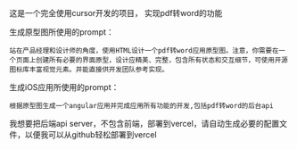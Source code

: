 这是一个完全使用cursor开发的项目， 实现pdf转word的功能

生成原型图所使用的prompt：

`
站在产品经理和设计师的角度，使用HTML设计一个pdf转word应用原型图。注意，你需要在一个页面上创建所有必要的界面原型，设计应精美、完整，包含所有状态和交互细节，可使用开源图标库丰富视觉元素。并能直接供开发团队参考实现。
`

生成iOS应用所使用的prompt：

`
根据原型图生成一个angular应用并完成应用所有功能的开发,包括pdf转word的后台api
`

我想要把后端api server，不包含前端，部署到vercel，请自动生成必要的配置文件，以便我可以从github轻松部署到vercel